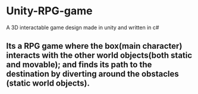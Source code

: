 # Unity-RPG-game
A 3D interactable game design made in unity and written in c#

## Its a RPG game where the box(main character) interacts with the other world objects(both static and movable); and finds its path to the destination by diverting around the obstacles (static world objects).


